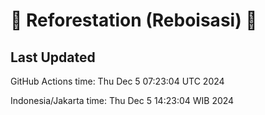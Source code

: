 
# 🌳 Reforestation (Reboisasi) 🌲

## Last Updated

GitHub Actions time: Thu Dec  5 07:23:04 UTC 2024

Indonesia/Jakarta time: Thu Dec  5 14:23:04 WIB 2024
